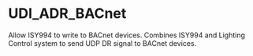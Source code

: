 # UDI_ADR_BACnet
Allow ISY994 to write to BACnet devices.  Combines ISY994 and Lighting Control system to send UDP DR signal to BACnet devices.
